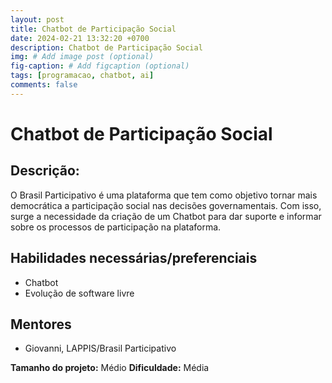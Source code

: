 ```yaml
---
layout: post
title: Chatbot de Participação Social
date: 2024-02-21 13:32:20 +0700
description: Chatbot de Participação Social
img: # Add image post (optional)
fig-caption: # Add figcaption (optional)
tags: [programacao, chatbot, ai]
comments: false
---
```


# Chatbot de Participação Social

## Descrição:
O Brasil Participativo é uma plataforma que tem como objetivo tornar mais democrática a participação social nas decisões governamentais. Com isso, surge a necessidade da criação de um Chatbot para dar suporte e informar sobre os processos de participação na plataforma.

## Habilidades necessárias/preferenciais  
- Chatbot
- Evolução de software livre

## Mentores
- Giovanni, LAPPIS/Brasil Participativo

**Tamanho do projeto:** Médio
**Dificuldade:** Média
